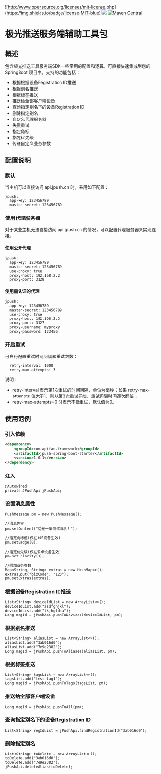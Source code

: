 ![http://www.opensource.org/licenses/mit-license.php](https://img.shields.io/badge/license-MIT-blue)
![](https://img.shields.io/badge/java-1.8%2B-yellow)
[![Maven Central](https://maven-badges.herokuapp.com/maven-central/com.apifan.framework/jpush-spring-boot-starter/badge.svg "Maven Central")](https://search.maven.org/artifact/com.apifan.framework/jpush-spring-boot-starter/1.0.1/jar)
# 极光推送服务端辅助工具包
## 概述
包含极光推送工具服务端SDK一些常用的配置和逻辑。可直接快速集成到您的 SpringBoot 项目中。支持的功能包括：
- 根据根据设备Registration ID推送
- 根据别名推送
- 根据标签推送
- 推送给全部客户端设备
- 查询指定别名下的设备Registration ID
- 删除指定别名
- 自定义代理服务器
- 失败重试
- 指定角标
- 指定优先级
- 传递自定义业务参数

## 配置说明
### 默认
当主机可以直接访问 api.jpush.cn 时，采用如下配置：
```
jpush:
  app-key: 123456789
  master-secret: 123456789
```
### 使用代理服务器
对于某些主机无法直接访问 api.jpush.cn 的情况，可以配置代理服务器来实现连接。
#### 使用公开代理
```
jpush:
  app-key: 123456789
  master-secret: 123456789
  use-proxy: true
  proxy-host: 192.168.2.2
  proxy-port: 3128
```
#### 使用需认证的代理
```
jpush:
  app-key: 123456789
  master-secret: 123456789
  use-proxy: true
  proxy-host: 192.168.2.3
  proxy-port: 3127
  proxy-username: myproxy
  proxy-password: 123456
```
### 开启重试
可自行配置重试时间间隔和重试次数：
```
  retry-interval: 1000
  retry-max-attempts: 3
```
说明：
- retry-interval 表示第1次重试的时间间隔，单位为毫秒；如果 retry-max-attempts 值大于1，则从第2次重试开始，重试间隔时间逐次翻倍；
- retry-max-attempts=0 时表示不做重试，默认值为0。

## 使用范例
### 引入依赖
```xml
<dependency>
    <groupId>com.apifan.framework</groupId>
    <artifactId>jpush-spring-boot-starter</artifactId>
    <version>1.0.1</version>
</dependency>
```
### 注入
```
@Autowired
private JPushApi jPushApi;
```    
### 设置消息属性
```
PushMessage pm = new PushMessage();

//消息内容
pm.setContent("这是一条测试消息！");

//指定角标值(仅在iOS设备生效)
pm.setBadge(8);

//指定优先级(仅在安卓设备生效)
pm.setPriority(1);

//附加业务参数
Map<String, String> extras = new HashMap<>();
extras.put("bizCode", "123");
pm.setExtras(extras);
```
### 根据设备Registration ID推送
```
List<String> deviceIdList = new ArrayList<>();
deviceIdList.add("asdfghjkl");
deviceIdList.add("lkjhgfdsa");
Long msgId = jPushApi.pushToDevices(deviceIdList, pm);
```
### 根据别名推送
```
List<String> aliasList = new ArrayList<>();
aliasList.add("3ab016d0");
aliasList.add("7e9e2382");
Long msgId = jPushApi.pushToAliases(aliasList, pm);
```
### 根据标签推送
```
List<String> tagsList = new ArrayList<>();
tagsList.add("test-tag1");
Long msgId = jPushApi.pushToTags(tagsList, pm);
```
### 推送给全部客户端设备
```
Long msgId = jPushApi.pushToAll(pm);
```
### 查询指定别名下的设备Registration ID
```
List<String> regIdList = jPushApi.findRegistrationId("3ab016d0");
```
### 删除指定别名
```
List<String> toDelete = new ArrayList<>();
toDelete.add("3ab016d0");
toDelete.add("7e9e2382");
jPushApi.deleteAlias(toDelete);
```
